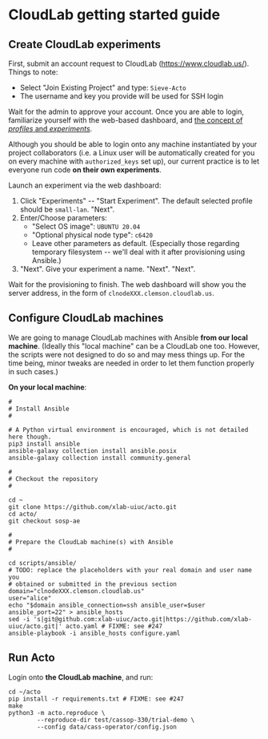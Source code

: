 # CloudLab getting started guide

## Create CloudLab experiments

First, submit an account request to CloudLab (https://www.cloudlab.us/). Things to note:

- Select "Join Existing Project" and type: `Sieve-Acto`
- The username and key you provide will be used for SSH login

Wait for the admin to approve your account. Once you are able to login, familiarize yourself with the web-based dashboard, and [the concept of *profiles* and *experiments*](https://docs.cloudlab.us/basic-concepts.html).

Although you should be able to login onto any machine instantiated by your project collaborators (i.e. a Linux user will be automatically created for you on every machine with `authorized_keys` set up), our current practice is to let everyone run code **on their own experiments**.

Launch an experiment via the web dashboard:

1. Click "Experiments" -- "Start Experiment". The default selected profile should be `small-lan`. "Next".
2. Enter/Choose parameters:
    - "Select OS image": `UBUNTU 20.04`
    - "Optional physical node type": `c6420`
    - Leave other parameters as default. (Especially those regarding temporary filesystem -- we'll deal with it after provisioning using Ansible.)
3. "Next". Give your experiment a name. "Next". "Next".

Wait for the provisioning to finish. The web dashboard will show you the server address, in the form of `clnodeXXX.clemson.cloudlab.us`.

## Configure CloudLab machines

We are going to manage CloudLab machines with Ansible **from our local machine**. (Ideally this "local machine" can be a CloudLab one too. However, the scripts were not designed to do so and may mess things up. For the time being, minor tweaks are needed in order to let them function properly in such cases.)

**On your local machine**:

```shell
#
# Install Ansible
#

# A Python virtual environment is encouraged, which is not detailed here though.
pip3 install ansible
ansible-galaxy collection install ansible.posix
ansible-galaxy collection install community.general

#
# Checkout the repository
#

cd ~
git clone https://github.com/xlab-uiuc/acto.git
cd acto/
git checkout sosp-ae

#
# Prepare the CloudLab machine(s) with Ansible
#

cd scripts/ansible/
# TODO: replace the placeholders with your real domain and user name you
# obtained or submitted in the previous section
domain="clnodeXXX.clemson.cloudlab.us"
user="alice"
echo "$domain ansible_connection=ssh ansible_user=$user ansible_port=22" > ansible_hosts
sed -i 's|git@github.com:xlab-uiuc/acto.git|https://github.com/xlab-uiuc/acto.git|' acto.yaml # FIXME: see #247
ansible-playbook -i ansible_hosts configure.yaml
```

## Run Acto

Login onto **the CloudLab machine**, and run:

```shell
cd ~/acto
pip install -r requirements.txt # FIXME: see #247
make
python3 -m acto.reproduce \
        --reproduce-dir test/cassop-330/trial-demo \
        --config data/cass-operator/config.json
```

